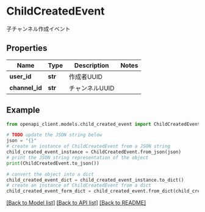 # ChildCreatedEvent

子チャンネル作成イベント

## Properties

Name | Type | Description | Notes
------------ | ------------- | ------------- | -------------
**user_id** | **str** | 作成者UUID | 
**channel_id** | **str** | チャンネルUUID | 

## Example

```python
from openapi_client.models.child_created_event import ChildCreatedEvent

# TODO update the JSON string below
json = "{}"
# create an instance of ChildCreatedEvent from a JSON string
child_created_event_instance = ChildCreatedEvent.from_json(json)
# print the JSON string representation of the object
print(ChildCreatedEvent.to_json())

# convert the object into a dict
child_created_event_dict = child_created_event_instance.to_dict()
# create an instance of ChildCreatedEvent from a dict
child_created_event_form_dict = child_created_event.from_dict(child_created_event_dict)
```
[[Back to Model list]](../README.md#documentation-for-models) [[Back to API list]](../README.md#documentation-for-api-endpoints) [[Back to README]](../README.md)


